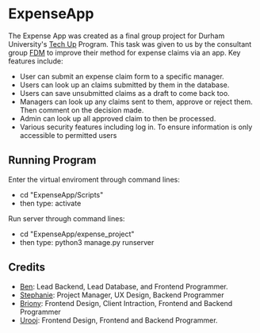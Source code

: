 # ExpenseApp
The Expense App was created as a final group project for Durham University's [Tech Up](https://techupwomen.org/) Program. This task was given to us by the consultant group [FDM](https://www.fdmgroup.com/) to improve their method for expense claims via an app. Key features include:

- User can submit an expense claim form to a specific manager.
- Users can look up an claims submitted by them in the database.
- Users can save unsubmitted claims as a draft to come back too. 
- Managers can look up any claims sent to them, approve or reject them. Then comment on the decision made.
- Admin can look up all approved claim to then be processed.
- Various security features including log in. To ensure information is only accessible to permitted users

## Running Program
Enter the virtual enviroment through command lines:
- cd "ExpenseApp/Scripts" 
- then type:
  activate
 
Run server through command lines:
- cd "ExpenseApp/expense_project" 
- then type: 
  python3 manage.py runserver

## Credits

- [Ben](https://github.com/BenjiHills): Lead Backend, Lead Database, and Frontend Programmer.
- [Stephanie](https://github.com/sb446): Project Manager, UX Design, Backend Programmer
- [Briony](https://github.com/brional): Frontend Design, Client Intraction, Frontend and Backend Programmer
- [Urooj](https://github.com/urj09): Frontend Design, Frontend and Backend Programmer.
